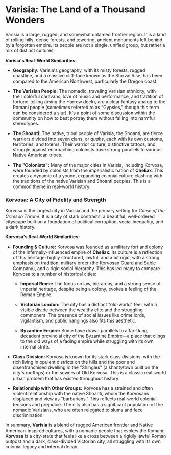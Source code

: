 # Varisia: The Land of a Thousand Wonders

Varisia is a large, rugged, and somewhat untamed frontier region. It is a land of rolling hills, dense forests, and towering, ancient monuments left behind by a forgotten empire. Its people are not a single, unified group, but rather a mix of distinct cultures.

**Varisia's Real-World Similarities:**

- **Geography:** Varisia's geography, with its misty forests, rugged coastline, and a massive cliff-face known as the Storval Rise, has been compared to the American Northwest, particularly the Oregon coast.

- **The Varisian People:** The nomadic, traveling Varisian ethnicity, with their colorful caravans, love of music and performance, and tradition of fortune-telling (using the Harrow deck), are a clear fantasy analog to the Romani people (sometimes referred to as "Gypsies," though this term can be considered a slur). It's a point of some discussion within the community on how to best portray them without falling into harmful stereotypes.

- **The Shoanti:** The native, tribal people of Varisia, the Shoanti, are fierce warriors divided into seven clans, or _quahs_, each with its own customs, territories, and totems. Their warrior culture, distinctive tattoos, and struggle against encroaching colonists have strong parallels to various Native American tribes.

- **The "Colonists":** Many of the major cities in Varisia, including Korvosa, were founded by colonists from the imperialistic nation of **Cheliax**. This creates a dynamic of a young, expanding colonial culture clashing with the traditions of the native Varisian and Shoanti peoples. This is a common theme in real-world history.

### Korvosa: A City of Fidelity and Strength

Korvosa is the largest city in Varisia and the primary setting for _Curse of the Crimson Throne_. It is a city of stark contrasts: a beautiful, well-ordered cityscape built on a foundation of political corruption, social inequality, and a dark history.

**Korvosa's Real-World Similarities:**

- **Founding & Culture:** Korvosa was founded as a military fort and colony of the infernally-influenced empire of **Cheliax**. Its culture is a reflection of this heritage: highly structured, lawful, and a bit rigid, with a strong emphasis on tradition, military order (the Korvosan Guard and Sable Company), and a rigid social hierarchy. This has led many to compare Korvosa to a number of historical cities:

    - **Imperial Rome:** The focus on law, hierarchy, and a strong sense of imperial heritage, despite being a colony, evokes a feeling of the Roman Empire.

    - **Victorian London:** The city has a distinct "old-world" feel, with a visible divide between the wealthy elite and the struggling commoners. The presence of social issues like crime lords, vigilantism, and public hangings also fits this aesthetic.

    - **Byzantine Empire:** Some have drawn parallels to a far-flung, decadent provincial city of the Byzantine Empire—a place that clings to the old ways of a fading empire while struggling with its own internal strife.

- **Class Division:** Korvosa is known for its stark class divisions, with the rich living in opulent districts on the hills and the poor and disenfranchised dwelling in the "Shingles" (a shantytown built on the city's rooftops) or the sewers of Old Korvosa. This is a classic real-world urban problem that has existed throughout history.

- **Relationship with Other Groups:** Korvosa has a strained and often violent relationship with the native Shoanti, whom the Korvosans displaced and view as "barbarians." This reflects real-world colonial tensions and prejudice. The city also has a significant population of the nomadic Varisians, who are often relegated to slums and face discrimination.

In summary, **Varisia** is a blend of rugged American frontier and Native American-inspired cultures, with a nomadic people that evokes the Romani. **Korvosa** is a city-state that feels like a cross between a rigidly lawful Roman outpost and a dark, class-divided Victorian city, all struggling with its own colonial legacy and internal decay.
